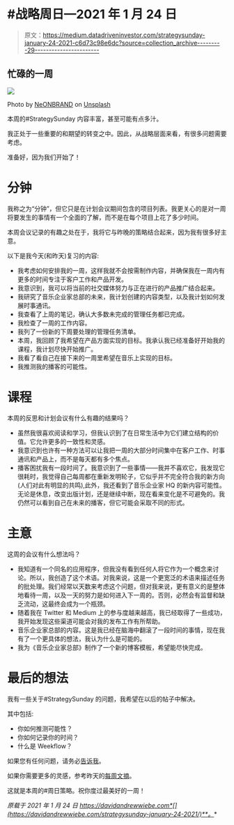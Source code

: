 # #战略周日—2021 年 1 月 24 日

> 原文：<https://medium.datadriveninvestor.com/strategysunday-january-24-2021-c6d73c98e6dc?source=collection_archive---------29----------------------->

## 忙碌的一周

![](img/3bb008a275f2a2e796ae40a98e685a1b.png)

Photo by [NeONBRAND](https://unsplash.com/@neonbrand?utm_source=medium&utm_medium=referral) on [Unsplash](https://unsplash.com?utm_source=medium&utm_medium=referral)

本周的#StrategySunday 内容丰富，甚至可能有点多汁。

我正处于一些重要的和期望的转变之中。因此，从战略层面来看，有很多问题需要考虑。

准备好，因为我们开始了！

# 分钟

我称之为“分钟”，但它只是在计划会议期间包含的项目列表。我更关心的是对一周将要发生的事情有一个全面的了解，而不是在每个项目上花了多少时间。

本周会议记录的有趣之处在于，我将它与昨晚的策略结合起来，因为我有很多好主意。

以下是我今天(和昨天)复习的内容:

*   我考虑如何安排我的一周，这样我就不会按需制作内容，并确保我在一周内有更多的时间专注于客户工作和产品开发。
*   我意识到，我可以将当前的社交媒体努力与正在进行的产品推广结合起来。
*   我研究了音乐企业家总部的未来，我计划创建的内容类型，以及我计划如何发展时事通讯。
*   我查看了上周的笔记，确认大多数未完成的管理任务都已完成。
*   我检查了一周的工作内容。
*   我列了一份新的下周要处理的管理任务清单。
*   本周，我回顾了我希望在产品方面实现的目标。我承认我已经准备好开始我的课程，我计划尽快开始推广。
*   我看了看自己在接下来的一周里希望在音乐上实现的目标。
*   我推测我的播客的可能性。

# 课程

本周的反思和计划会议有什么有趣的结果吗？

*   虽然我很喜欢阅读和学习，但我认识到了在日常生活中为它们建立结构的价值。它允许更多的一致性和灵感。
*   我意识到也许有一种方法可以让我把一周的大部分时间集中在客户工作、时事通讯和产品上，而不是每天都有多个焦点。
*   播客困扰我有一段时间了。我意识到了一些事情——我并不喜欢它，我发现它很耗时，我觉得自己每周都在重新发明轮子，它似乎并不完全符合我的新方向(人们对此有明显的共鸣),此外，我还看到了音乐企业家 HQ 的新内容可能性。无论是休息，改变出版计划，还是继续中断，现在看来变化是不可避免的。我仍然可以看到自己在未来的播客，但它可能会采取不同的形式。

# 主意

这周的会议有什么想法吗？

*   我知道有一个同名的应用程序，但我没有看到任何人将它作为一个概念来讨论。所以，我创造了这个术语。对我来说，这是一个更宽泛的术语来描述任务的批处理。我们经常以天数来考虑这个问题，但对我来说，更有意义的是整体地看待一周，以及一天的努力是如何进入下一周的。否则，必然会有监督和缺乏流动，这最终会成为一个瓶颈。
*   随着我在 Twitter 和 Medium 上的参与度越来越高，我已经取得了一些成功，我开始发现这些渠道可能会对我的发布工作有所帮助。
*   音乐企业家总部的内容。这是我已经在脑海中翻滚了一段时间的事情，现在我有了一个更具体的想法，我认为什么是可能的。
*   我为《音乐企业家总部》制作了一个新的博客模板，希望能尽快完成。

# 最后的想法

我有一些关于#StrategySunday 的问题，我希望在以后的帖子中解决。

其中包括:

*   你如何推测可能性？
*   你如何记录你的时间？
*   什么是 Weekflow？

如果您有任何问题，请务必[告诉我](https://davidandrewwiebe.com/contact/)。

如果你需要更多的灵感，参考昨天的[每周文摘](https://davidandrewwiebe.com/weekly-digest-january-23-2021/)。

这就是本周的#周日策略。祝你度过最美好的一周！

*原载于 2021 年 1 月 24 日 https://davidandrewwiebe.com*[](https://davidandrewwiebe.com/strategysunday-january-24-2021/)**。**